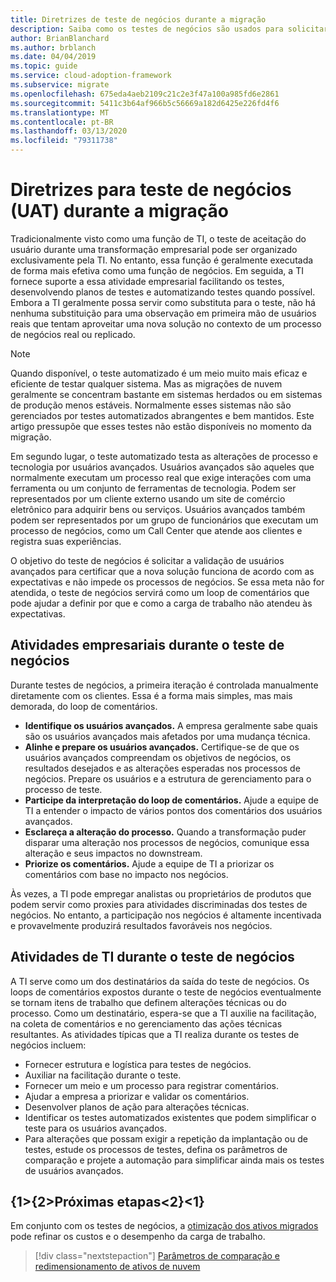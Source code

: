 ```yaml
---
title: Diretrizes de teste de negócios durante a migração
description: Saiba como os testes de negócios são usados para solicitar a validação de que o desempenho da solução está em linha com expectativas e não impede os processos de negócios.
author: BrianBlanchard
ms.author: brblanch
ms.date: 04/04/2019
ms.topic: guide
ms.service: cloud-adoption-framework
ms.subservice: migrate
ms.openlocfilehash: 675eda4aeb2109c21c2e3f47a100a985fd6e2861
ms.sourcegitcommit: 5411c3b64af966b5c56669a182d6425e226fd4f6
ms.translationtype: MT
ms.contentlocale: pt-BR
ms.lasthandoff: 03/13/2020
ms.locfileid: "79311738"
---
```

# <a name="guidance-for-business-testing-uat-during-migration"></a>Diretrizes para teste de negócios (UAT) durante a migração

Tradicionalmente visto como uma função de TI, o teste de aceitação do usuário durante uma transformação empresarial pode ser organizado exclusivamente pela TI. No entanto, essa função é geralmente executada de forma mais efetiva como uma função de negócios. Em seguida, a TI fornece suporte a essa atividade empresarial facilitando os testes, desenvolvendo planos de testes e automatizando testes quando possível. Embora a TI geralmente possa servir como substituta para o teste, não há nenhuma substituição para uma observação em primeira mão de usuários reais que tentam aproveitar uma nova solução no contexto de um processo de negócios real ou replicado.

> [!NOTE]
> Quando disponível, o teste automatizado é um meio muito mais eficaz e eficiente de testar qualquer sistema. Mas as migrações de nuvem geralmente se concentram bastante em sistemas herdados ou em sistemas de produção menos estáveis. Normalmente esses sistemas não são gerenciados por testes automatizados abrangentes e bem mantidos. Este artigo pressupõe que esses testes não estão disponíveis no momento da migração.

Em segundo lugar, o teste automatizado testa as alterações de processo e tecnologia por usuários avançados. Usuários avançados são aqueles que normalmente executam um processo real que exige interações com uma ferramenta ou um conjunto de ferramentas de tecnologia. Podem ser representados por um cliente externo usando um site de comércio eletrônico para adquirir bens ou serviços. Usuários avançados também podem ser representados por um grupo de funcionários que executam um processo de negócios, como um Call Center que atende aos clientes e registra suas experiências.

O objetivo do teste de negócios é solicitar a validação de usuários avançados para certificar que a nova solução funciona de acordo com as expectativas e não impede os processos de negócios. Se essa meta não for atendida, o teste de negócios servirá como um loop de comentários que pode ajudar a definir por que e como a carga de trabalho não atendeu às expectativas.

## <a name="business-activities-during-business-testing"></a>Atividades empresariais durante o teste de negócios

Durante testes de negócios, a primeira iteração é controlada manualmente diretamente com os clientes. Essa é a forma mais simples, mas mais demorada, do loop de comentários.

- **Identifique os usuários avançados.** A empresa geralmente sabe quais são os usuários avançados mais afetados por uma mudança técnica.
- **Alinhe e prepare os usuários avançados.** Certifique-se de que os usuários avançados compreendam os objetivos de negócios, os resultados desejados e as alterações esperadas nos processos de negócios. Prepare os usuários e a estrutura de gerenciamento para o processo de teste.
- **Participe da interpretação do loop de comentários.** Ajude a equipe de TI a entender o impacto de vários pontos dos comentários dos usuários avançados.
- **Esclareça a alteração do processo.** Quando a transformação puder disparar uma alteração nos processos de negócios, comunique essa alteração e seus impactos no downstream.
- **Priorize os comentários.** Ajude a equipe de TI a priorizar os comentários com base no impacto nos negócios.

Às vezes, a TI pode empregar analistas ou proprietários de produtos que podem servir como proxies para atividades discriminadas dos testes de negócios. No entanto, a participação nos negócios é altamente incentivada e provavelmente produzirá resultados favoráveis nos negócios.

## <a name="it-activities-during-business-testing"></a>Atividades de TI durante o teste de negócios

A TI serve como um dos destinatários da saída do teste de negócios. Os loops de comentários expostos durante o teste de negócios eventualmente se tornam itens de trabalho que definem alterações técnicas ou do processo. Como um destinatário, espera-se que a TI auxilie na facilitação, na coleta de comentários e no gerenciamento das ações técnicas resultantes. As atividades típicas que a TI realiza durante os testes de negócios incluem:

- Fornecer estrutura e logística para testes de negócios.
- Auxiliar na facilitação durante o teste.
- Fornecer um meio e um processo para registrar comentários.
- Ajudar a empresa a priorizar e validar os comentários.
- Desenvolver planos de ação para alterações técnicas.
- Identificar os testes automatizados existentes que podem simplificar o teste para os usuários avançados.
- Para alterações que possam exigir a repetição da implantação ou de testes, estude os processos de testes, defina os parâmetros de comparação e projete a automação para simplificar ainda mais os testes de usuários avançados.

## <a name="next-steps"></a>{1&gt;{2&gt;Próximas etapas&lt;2}&lt;1}

Em conjunto com os testes de negócios, a [otimização dos ativos migrados](./optimize.md) pode refinar os custos e o desempenho da carga de trabalho.

> [!div class="nextstepaction"]
> [Parâmetros de comparação e redimensionamento de ativos de nuvem](./optimize.md)

